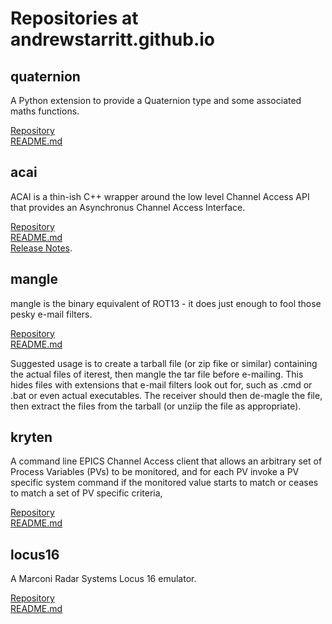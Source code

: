 # Repositories at andrewstarritt.github.io

## quaternion

A Python extension to provide a Quaternion type and some associated maths functions.

[Repository](https://github.com/andrewstarritt/quaternion)<br>
[README.md](https://github.com/andrewstarritt/quaternion/blob/master/README.md)


## acai

ACAI is a thin-ish C++ wrapper around the low level Channel Access API that
provides an Asynchronus Channel Access Interface.

[Repository](https://github.com/andrewstarritt/acai)<br>
[README.md](https://github.com/andrewstarritt/acai/blob/master/README.md)<br>
[Release Notes](acai_release_notes.html).

## mangle

mangle is the binary equivalent of ROT13 - it does just enough to fool those
pesky e-mail filters.

[Repository](https://github.com/andrewstarritt/mangle)<br>
[README.md](https://github.com/andrewstarritt/mangle/blob/master/README.md)

Suggested usage is to create a tarball file (or zip fike or similar) containing
the actual files of iterest, then mangle the tar file before e-mailing.
This hides files with extensions that e-mail filters look out for, such
as .cmd or .bat or even actual executables.
The receiver should then de-magle the file, then extract the files from
the tarball (or unziip the file as appropriate).

## kryten

A command line EPICS Channel Access client that allows an arbitrary set of Process
Variables (PVs) to be monitored, and for each PV invoke a PV specific system command
if the monitored value starts to match or ceases to match a set of PV specific criteria,

[Repository](https://github.com/andrewstarritt/kryten)<br>
[README.md](https://github.com/andrewstarritt/kryten/blob/master/README.md)


## locus16

A Marconi Radar Systems Locus 16 emulator.

[Repository](https://github.com/andrewstarritt/locus16)<br>
[README.md](https://github.com/andrewstarritt/locus16/blob/master/README.md)

